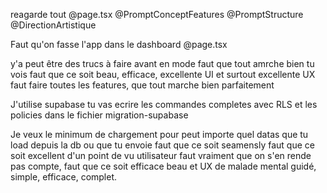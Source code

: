 reagarde tout @page.tsx @PromptConceptFeatures @PromptStructure @DirectionArtistique 

Faut qu'on fasse l'app dans le dashboard @page.tsx 

y'a peut être des trucs à faire avant en mode faut que tout amrche bien tu vois faut que ce soit beau, efficace, excellente UI et surtout excellente UX faut faire toutes les features, que tout marche bien parfaitement 

J'utilise supabase tu vas ecrire les commandes completes avec RLS et les policies dans le fichier migration-supabase

Je veux le minimum de chargement pour peut importe quel datas que tu load depuis la db ou que tu envoie faut que ce soit seamensly faut que ce soit excellent d'un point de vu utilisateur faut vraiment que on s'en rende pas compte, faut que ce soit efficace beau et UX de malade mental guidé, simple, efficace, complet.